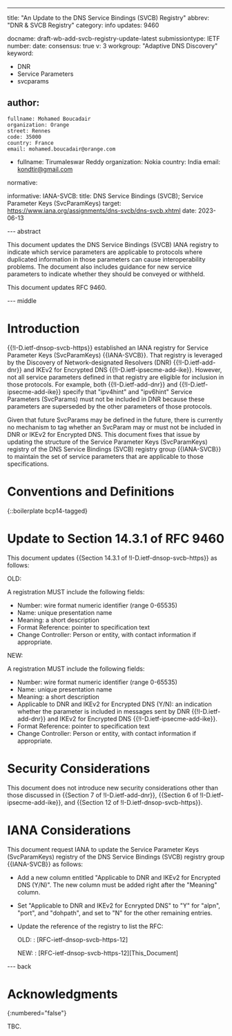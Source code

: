 ---
title: "An Update to the DNS Service Bindings (SVCB) Registry"
abbrev: "DNR & SVCB Registry"
category: info
updates: 9460

docname: draft-wb-add-svcb-registry-update-latest
submissiontype: IETF
number:
date:
consensus: true
v: 3
workgroup: "Adaptive DNS Discovery"
keyword:
 - DNR
 - Service Parameters
 - svcparams


author:
 -
    fullname: Mohamed Boucadair
    organization: Orange
    street: Rennes
    code: 35000
    country: France
    email: mohamed.boucadair@orange.com

 -
    fullname: Tirumaleswar Reddy
    organization: Nokia
    country: India
    email: kondtir@gmail.com

normative:


informative:
  IANA-SVCB:
    title: DNS Service Bindings (SVCB); Service Parameter Keys (SvcParamKeys)
    target: https://www.iana.org/assignments/dns-svcb/dns-svcb.xhtml
    date: 2023-06-13

--- abstract

This document updates the DNS Service Bindings (SVCB) IANA registry to
indicate which service parameters are applicable to protocols where
duplicated information in those parameters can cause interoperability
problems.  The document also includes
guidance for new service parameters to indicate whether they should
be conveyed or withheld.

This document updates RFC 9460.

--- middle

# Introduction

{{!I-D.ietf-dnsop-svcb-https}} established an IANA registry for
Service Parameter Keys (SvcParamKeys) {{IANA-SVCB}}. That registry is
leveraged by the Discovery of Network-designated Resolvers (DNR)
{{!I-D.ietf-add-dnr}} and IKEv2 for Encrypted DNS
{{!I-D.ietf-ipsecme-add-ike}}. However, not all service parameters
defined in that registry are eligible for inclusion in those
protocols. For example, both {{!I-D.ietf-add-dnr}} and
{{!I-D.ietf-ipsecme-add-ike}} specify that "ipv4hint" and "ipv6hint"
Service Parameters (SvcParams) must not be included in DNR because
these parameters are superseded by the other parameters of those
protocols.

Given that future SvcParams may be defined in the future, there is
currently no mechanism to tag whether an SvcParam may or must not be
included in DNR or IKEv2 for Encrypted DNS. This document fixes that
issue by updating the structure of the Service Parameter Keys
(SvcParamKeys) registry of the DNS Service Bindings (SVCB) registry
group {{IANA-SVCB}} to maintain the set of service parameters that are
applicable to those specifications.

# Conventions and Definitions

{::boilerplate bcp14-tagged}

# Update to Section 14.3.1 of RFC 9460

This document updates {{Section 14.3.1 of !I-D.ietf-dnsop-svcb-https}} as follows:

OLD:

 A registration MUST include the following fields:

   * Number: wire format numeric identifier (range 0-65535)
   * Name: unique presentation name
   * Meaning: a short description
   * Format Reference: pointer to specification text
   * Change Controller: Person or entity, with contact information if appropriate.

NEW:

 A registration MUST include the following fields:

   * Number: wire format numeric identifier (range 0-65535)
   * Name: unique presentation name
   * Meaning: a short description
   * Applicable to DNR and IKEv2 for Encrypted DNS (Y/N): an indication whether the parameter is included in messages sent by DNR {{!I-D.ietf-add-dnr}} and IKEv2 for Encrypted DNS {{!I-D.ietf-ipsecme-add-ike}}.
   * Format Reference: pointer to specification text
   * Change Controller: Person or entity, with contact information if appropriate.



# Security Considerations

This document does not introduce new security considerations other
than those discussed in {{Section 7 of !I-D.ietf-add-dnr}},
{{Section 6 of !I-D.ietf-ipsecme-add-ike}}, and
{{Section 12 of !I-D.ietf-dnsop-svcb-https}}.

# IANA Considerations

This document request IANA to update the Service Parameter Keys
(SvcParamKeys) registry of the DNS Service Bindings (SVCB) registry
group {{IANA-SVCB}} as follows:

* Add a new column entitled "Applicable to DNR and IKEv2 for Encrypted
  DNS (Y/N)". The new column must be added right after the "Meaning"
  column.

* Set "Applicable to DNR and IKEv2 for Ecnrypted DNS" to "Y" for
  "alpn", "port", and "dohpath", and set to "N" for the other
  remaining entries.

* Update the reference of the registry to list the RFC:

  OLD:
  : [RFC-ietf-dnsop-svcb-https-12]

  NEW:
  : [RFC-ietf-dnsop-svcb-https-12][This_Document]

--- back

# Acknowledgments
{:numbered="false"}

TBC.
